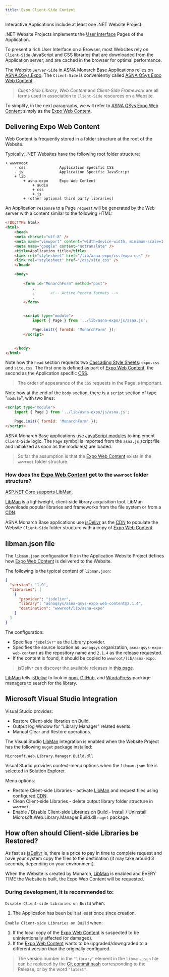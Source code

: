 ```yaml
---
title: Expo Client-Side Content
---
```


Interactive Applications include at least one .NET Website Project.

.NET Website Projects implements the [User Interface](https://en.wikipedia.org/wiki/User_interface) Pages of the Application.

To present a rich User Interface on a Browser, most Websites rely on `Client-Side` JavaScript and CSS libraries that are downloaded from the Application server, and are cached in the browser for optimal performance.

The Website `Server-Side` in ASNA Monarch Base Applications relies on [ASNA.QSys.Expo](reference/asna-qsys-expo/expo-tags/expo-tags-intro.md). The `Client-Side` is conveniently called [ASNA QSys Expo Web Content](https://github.com/asnaqsys/asna-qsys-expo-web-content).

>*Client-Side Library*, *Web Content* and *Client-Side Framework* are all terms used in association to `Client-Side` resources on a Website.

To simplify, in the next paragraphs, we will refer to [ASNA QSys Expo Web Content](https://github.com/asnaqsys/asna-qsys-expo-web-content) simply as the [Expo Web Content](https://github.com/asnaqsys/asna-qsys-expo-web-content).

## Delivering Expo Web Content

Web Content is frequently stored in a folder structure at the root of the Website.

Typically, .NET Websites have the following root folder structure:

```
+ wwwrooot
    - css               Application Specific CSS
    - js                Application Specific JavaScript  
    + lib
        + asna-expo     Expo Web Content
            + audio
            + css
            + js
        + (other optional third party libraries)
```

An Application `response` to a Page `request` will be generated by the Web server with a content similar to the following HTML:

```html
<!DOCTYPE html>
<html>
    <head>
    <meta charset="utf-8" />
    <meta name="viewport" content="width=device-width, minimum-scale=1.0, maximum-scale=1.0" />
    <meta name="google" content="notranslate" />
    <title>Application title</title>
    <link rel="stylesheet" href="/lib/asna-expo/css/expo.css" />
    <link rel="stylesheet" href="/css/site.css" />
    </head>

    <body>
        
        <form id="MonarchForm" method="post">
            .
            .       <!-- Active Record formats -->
            .
        </form>


        <script type="module">
            import { Page } from '../lib/asna-expo/js/asna.js';

            Page.init({ formId: 'MonarchForm' });
        </script>

        
    </body>
</html>
```

Note how the `head` section requests two [Cascading Style Sheets](https://en.wikipedia.org/wiki/CSS): `expo.css` and `site.css`. The first one is defined as part of [Expo Web Content](https://github.com/asnaqsys/asna-qsys-expo-web-content), the second as the Application specific [CSS](https://en.wikipedia.org/wiki/CSS).

>The order of appearance of the `CSS` requests in the Page is important.

Note how at the end of the `body` section, there is a `script` section of type "`module`", with two lines:

```html
<script type="module">
    import { Page } from '../lib/asna-expo/js/asna.js';

    Page.init({ formId: 'MonarchForm' });
</script>
```

ASNA Monarch Base applications use [JavaScript modules](https://developer.mozilla.org/en-US/docs/Web/JavaScript/Guide/Modules) to implement `Client-Side` logic. The `Page` symbol is imported from the `asna.js` script file and initialized as soon as the module(s) are loaded.

>So far the assumption is that the [Expo Web Content](https://github.com/asnaqsys/asna-qsys-expo-web-content) exists in the `wwwroot` folder structure.

### How does the [Expo Web Content](https://github.com/asnaqsys/asna-qsys-expo-web-content) get to the `wwwroot` folder structure?

[ASP.NET Core supports LibMan](https://docs.microsoft.com/en-us/aspnet/core/client-side/libman/libman-vs?view=aspnetcore-6.0). 

[LibMan](https://docs.microsoft.com/en-us/aspnet/core/client-side/libman/?view=aspnetcore-6.0) is a lightweight, client-side library acquisition tool. LibMan downloads popular libraries and frameworks from the file system or from a [CDN](https://en.wikipedia.org/wiki/Content_delivery_network).

ASNA Monarch Base applications use [jsDelivr](https://www.jsdelivr.com/) as the [CDN](https://en.wikipedia.org/wiki/Content_delivery_network) to populate the Website `Client-Side` folder structure with a copy of [Expo Web Content](https://github.com/asnaqsys/asna-qsys-expo-web-content).


## libman.json file

The `libman.json` configuration file in the Application Website Project defines how [Expo Web Content](https://github.com/asnaqsys/asna-qsys-expo-web-content) is delivered to the Website.

The following is the typical content of `libman.json`:

```json
{
  "version": "1.0",
  "libraries": [
    {
      "provider": "jsdelivr",
      "library": "asnaqsys/asna-qsys-expo-web-content@2.1.4",
      "destination": "wwwroot/lib/asna-expo"
    }
  ]
}
```

The configuration:

* Specifies `"jsDelivr"` as the Library provider.
* Specifies the source location as: `asnaqsys` organization, `asna-qsys-expo-web-content` as the repository name and `2.1.4` as the release requested.
* If the content is found, it should be copied to `wwwroot/lib/asna-expo`.

> jsDelivr can discover the available releases in [this page](https://www.jsdelivr.com/package/gh/asnaqsys/asna-qsys-expo-web-content).

[LibMan](https://docs.microsoft.com/en-us/aspnet/core/client-side/libman/?view=aspnetcore-6.0) tells [jsDelivr](https://www.jsdelivr.com/) to look in [npm](https://www.npmjs.com), [GitHub](https://github.com), and [WordaPress](https://wordpress.com/) package managers to search for the library.

## Microsoft Visual Studio Integration

Visual Studio provides:

* Restore Client-side libraries on Build.
* Output log Window for "Library Manager" related events.
* Manual Clear and Restore operations.

The Visual Studio [LibMan](https://docs.microsoft.com/en-us/aspnet/core/client-side/libman/libman-vs?view=aspnetcore-6.0) integration is enabled when the Website Project has the following `nuget` package installed:

```
Microsoft.Web.Library.Manager.Build.dll
```

Visual Studio provides context-menu options when the `libman.json` file is selected in Solution Explorer.

Menu options:
* Restore Client-side Libraries - activate [LibMan](https://docs.microsoft.com/en-us/aspnet/core/client-side/libman/libman-vs?view=aspnetcore-6.0) and request files using configured [CDN](https://en.wikipedia.org/wiki/Content_delivery_network).
* Clean Client-side Libraries - delete output library folder structure in `wwwroot`.
* Enable / Disable Client-side Libraries on Build - Install / Uninstall Microsoft.Web.Library.Manager.Build.dll `nuget` package.

## How often should Client-side Libraries be Restored?

As fast as [jsDelivr](https://www.jsdelivr.com/) is, there is a price to pay in time to complete request and have your system copy the files to the destination (it may take around 3 seconds, depending on your environment).

When the Website is created by Monarch, [LibMan](https://docs.microsoft.com/en-us/aspnet/core/client-side/libman/libman-vs?view=aspnetcore-6.0) is enabled and EVERY TIME the Website is built, the Expo Web Content will be requested.

### During development, it is recommended to:

`Disable Client-side Libraries on Build` when:

   1. The Application has been built at least once since creation.

`Enable Client-side Libraries on Build` when:

   1. If the local copy of the [Expo Web Content](https://github.com/asnaqsys/asna-qsys-expo-web-content) is suspected to be unintentionally affected (or damaged).
   2. If the [Expo Web Content](https://github.com/asnaqsys/asna-qsys-expo-web-content) wants to be upgraded/downgraded to a different version than the originally configured.


>The version number in the `"library"` element in the `libman.json` file can be replaced by the [Git commit hash](https://git-scm.com/docs/gitglossary) corresponding to the Release, or by the word `"latest"`.



